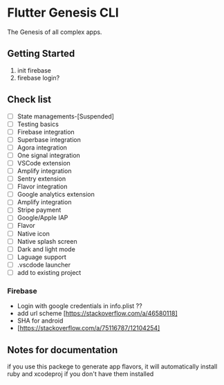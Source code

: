 # Flutter Genesis CLI

The Genesis of all complex apps.

## Getting Started

1. init firebase 
2. firebase login?


## Check list
- [ ] State managements-[Suspended]
- [ ] Testing basics
- [ ] Firebase integration
- [ ] Superbase integration
- [ ] Agora integration
- [ ] One signal integration
- [ ] VSCode extension
- [ ] Amplify integration
- [ ] Sentry extension
- [ ] Flavor integration
- [ ] Google analytics extension
- [ ] Amplify integration
- [ ] Stripe payment
- [ ] Google/Apple IAP 
- [ ] Flavor
- [ ] Native icon
- [ ] Native splash screen
- [ ] Dark and light mode
- [ ] Laguage support
- [ ] .vscdode launcher
- [ ] add to existing project

### Firebase
- Login with google credentials in info.plist ??
- add url scheme [https://stackoverflow.com/a/46580118]
- SHA for android 
- [https://stackoverflow.com/a/75116787/12104254]

## Notes for documentation

if you use this packege to generate app flavors, it will automatically install ruby and xcodeproj if you don't have them installed
